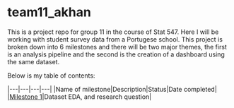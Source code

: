 # team11_akhan
This is a project repo for group 11 in the course of Stat 547. Here I will be working with student survey data from a Portugese school. This project is broken down into 6 milestones and there will be two major themes, the first is an analysis pipeline and the second is the creation of a dashboard using the same dataset.

Below is my table of contents:

|---|---|---|---|
|Name of milestone|Description|Status|Date completed|
|[Milestone 1](https://github.com/almas2019/team11_akhan/blob/ak_branch1/milestone_1/Milestone-1-Project-Desc.md)|Dataset EDA, and research question|
